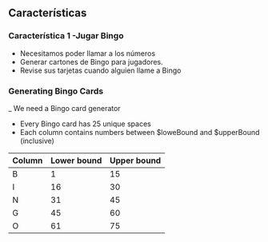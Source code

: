 ## Características

### Característica 1 -Jugar Bingo

- Necesitamos poder llamar a los números
- Generar cartones de Bingo para jugadores.
- Revise sus tarjetas cuando alguien llame a Bingo

### Generating Bingo Cards

_ We need a Bingo card generator
- Every Bingo card has 25 unique spaces
- Each column contains numbers between $loweBound and $upperBound (inclusive)

| Column | Lower bound | Upper bound |
| - | -- | -- |
| B |  1 | 15 |
| I | 16 | 30 |
| N | 31 | 45 |
| G | 45 | 60 |
| O | 61 | 75 |
